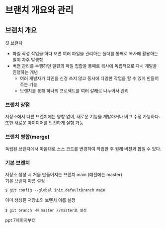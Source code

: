 # 브랜치 개요와 관리
## 브랜치 개요
깃 브랜치
- 파일 작성 작업을 하다 보면 여러 파일을 관리하는 폴더를 통째로 복사해 활용하는 일이 자주 발생함
- 버전 관리를 수행하던 일련의 파일 집합을 통째로 복사에 독립적으로 다시 개발을 진행하는 개념
  - 여러 개발자가 타인을 신경 쓰지 않고 동시에 다양한 작업을 할 수 있게 만들어 주는 기능
  - 브랜치를 통해 하나의 프로젝트를 여러 갈래로 나누어서 관리

### 브랜치 장점
저장소에서 다른 브랜치에는 영향 없이, 새로운 기능을 개발하거나 버그 수정 가능하다. 또한 새로운 아이디어를 안전하게 실험 가능

### 브랜치 병합(merge)
독립된 브랜치에서 마음대로 소스 코드를 변경하여 작업한 후 원래 버전과 합칠 수 있다.

### 기본 브랜치
저장소 생성 시 처음 만들어지는 브랜치 main (예전에는 master)<br>
기본 브랜치 이름 설정
```
$ git config --global init.defaultBranch main
```
이미 생성된 저장소의 브랜치 이름 설정
```
$ git branch -M master //master로 설정
```
ppt 7페이지부터 

